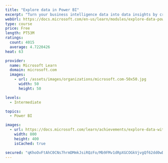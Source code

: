 ```yaml
---
title: "Explore data in Power BI"
excerpt: "Turn your business intelligence data into data insights by creating and configuring Power BI dashboards."
webUrl: https://docs.microsoft.com/en-us/learn/modules/explore-data-power-bi/
type: course
price: Free
length: PT53M
ratings:
  count: 4015
  average: 4.7220426
heat: 63

provider:
  name: Microsoft Learn
  domain: microsoft.com
  images:
    - url: /assets/images/organizations/microsoft.com-50x50.jpg
      width: 50
      height: 50

levels:
  - Intermediate

topics:
  - Power BI

images:
  - url: https://docs.microsoft.com/learn/achievements/explore-data-with-power-bi-desktop-social.png
    width: 800
    height: 400
    isCached: true

secured: "qKhoOvFtAhC0CNs7hrmDMmkJsiRQzFo/Mb9FMv1dRpXGCOGkVjvgQf62dd0wDSNs+WYx8KFivWMPKOU3CWTej+eF6MjdrEXE1YAIsPff3H/W+gU8GnodF5qSe2hF4cqEGYsf6fQP3plMR5Dowpt+VDz/jG6AwexFDjmKjHZt/M8+5WGRkFDL05yPFb81hMIwe8qSoNMJPgA0tnrJkI6vjZ+jsV7JAmJqaBVHQFJ2gyFy9EvooAePoK/IB4HsFm3g5kjNPXWkyNyGYZ/gnBNlYS0SqE3i8j/YMdsQmidVnYczvBYxKFuM7eST2UCUmW6MLFHsGTkpm1x2fNTt1GvWdZqR3yE5axjx1qoufLXFnDINewsnbfy6kBqgbjfPz50W1iJV55YsY3kWTY7itI26ALGo3HFrLiSL9xwkjmnlqtk=;uBYLWP1MYBy1cSjygHCXXw=="
---
```



